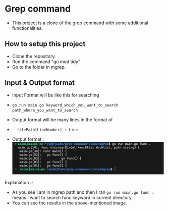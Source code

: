 # Grep command
- This project is a clone of the grep command with some additional functionalities.

## How to setup this project
- Clone the repository.
- Run the command "go mod tidy"
- Go to the folder in mgrep.

## Input & Output format
- Input Format will be like this for searching
-     go run main.go keyword_which_you_want_to_search path_where_you_want_to_search

- Output format will be many lines in the format of 
-       filePath[LineNumber] : Line

- Output format : 
![Demo Image](demoPic/grep-clone-demo.png)

Explanation :-
- As you see I am in mgrep path and then I ran `go run main.go func . `   
means I want to search func keyword in current directory.
- You can see the results in the above-mentioned image.